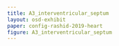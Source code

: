 ```yaml
---
title: A3_interventricular_septum
layout: osd-exhibit
paper: config-rashid-2019-heart
figure: A3_interventricular_septum
---
```

